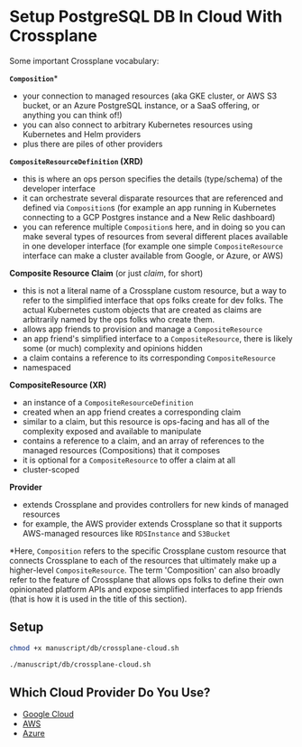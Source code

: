 # Setup PostgreSQL DB In Cloud With Crossplane

Some important Crossplane vocabulary:

**`Composition`***
* your connection to managed resources (aka GKE cluster, or AWS S3 bucket, or an Azure PostgreSQL instance, or a SaaS offering, or anything you can think of!)
* you can also connect to arbitrary Kubernetes resources using Kubernetes and Helm providers
* plus there are piles of other providers

**`CompositeResourceDefinition` (XRD)**
* this is where an ops person specifies the details (type/schema) of the developer interface
* it can orchestrate several disparate resources that are referenced and defined via `Composition`s (for example an app running in Kubernetes connecting to a GCP Postgres instance and a New Relic dashboard)
* you can reference multiple `Composition`s here, and in doing so you can make several types of resources from several different places available in one developer interface (for example one simple `CompositeResource` interface can make a cluster available from Google, or Azure, or AWS)

**Composite Resource Claim** (or just *claim*, for short)
* this is not a literal name of a Crossplane custom resource, but a way to refer to the simplified interface that ops folks create for dev folks. The actual Kubernetes custom objects that are created as claims are arbitrarily named by the ops folks who create them.
* allows app friends to provision and manage a `CompositeResource`
* an app friend's simplified interface to a `CompositeResource`, there is likely some (or much) complexity and opinions hidden
* a claim contains a reference to its corresponding `CompositeResource`
* namespaced

**CompositeResource (XR)**
* an instance of a `CompositeResourceDefinition`
* created when an app friend creates a corresponding claim
* similar to a claim, but this resource is ops-facing and has all of the complexity exposed and available to manipulate
* contains a reference to a claim, and an array of references to the managed resources (Compositions) that it composes
* it is optional for a `CompositeResource` to offer a claim at all
* cluster-scoped

**Provider**
* extends Crossplane and provides controllers for new kinds of managed resources
* for example, the AWS provider extends Crossplane so that it supports AWS-managed resources like `RDSInstance` and `S3Bucket`

*Here, `Composition` refers to the specific Crossplane custom resource that connects Crossplane to each of the resources that ultimately make up a higher-level `CompositeResource`. The term 'Composition' can also broadly refer to the feature of Crossplane that allows ops folks to define their own opinionated platform APIs and expose simplified interfaces to app friends (that is how it is used in the title of this section).

## Setup

```bash
chmod +x manuscript/db/crossplane-cloud.sh

./manuscript/db/crossplane-cloud.sh
```

## Which Cloud Provider Do You Use?

* [Google Cloud](crossplane-google.md)
* [AWS](crossplane-aws.md)
* [Azure](crossplane-azure.md)